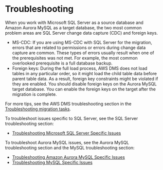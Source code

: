# Troubleshooting<a name="chap-sqlserver2aurora.steps.troubleshooting"></a>

When you work with Microsoft SQL Server as a source database and Amazon Aurora MySQL as a target database, the two most common problem areas are SQL Server change data capture \(CDC\) and foreign keys\.
+ MS\-CDC: If you are using MS\-CDC with SQL Server for the migration, errors that are related to permissions or errors during change data capture are common\. These types of errors usually result when one of the prerequisites was not met\. For example, the most common overlooked prerequisite is a full database backup\.
+ Foreign keys: During the full load process, AWS DMS does not load tables in any particular order, so it might load the child table data before parent table data\. As a result, foreign key constraints might be violated if they are enabled\. You should disable foreign keys on the Aurora MySQL target database\. You can enable the foreign keys on the target after the migration is complete\.

For more tips, see the AWS DMS troubleshooting section in the [Troubleshooting migration tasks](https://docs.aws.amazon.com/dms/latest/userguide/CHAP_Troubleshooting.html)\.

To troubleshoot issues specific to SQL Server, see the SQL Server troubleshooting section:
+  [Troubleshooting Microsoft SQL Server Specific Issues](https://docs.aws.amazon.com/dms/latest/userguide/CHAP_Troubleshooting.html#CHAP_Troubleshooting.SQLServer) 

To troubleshoot Aurora MySQL issues, see the Aurora MySQL troubleshooting section and the MySQL troubleshooting section:
+  [Troubleshooting Amazon Aurora MySQL Specific Issues](https://docs.aws.amazon.com/dms/latest/userguide/CHAP_Troubleshooting.html#CHAP_Troubleshooting.Aurora) 
+  [Troubleshooting MySQL Specific Issues](https://docs.aws.amazon.com/dms/latest/userguide/CHAP_Troubleshooting.html#CHAP_Troubleshooting.MySQL) 